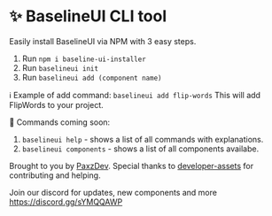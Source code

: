 # ✨ BaselineUI CLI tool

Easily install BaselineUI via NPM with 3 easy steps. 

1. Run `npm i baseline-ui-installer`
2. Run `baselineui init`
3. Run `baselineui add (component name)`

ℹ️ Example of add command: `baselineui add flip-words`
This will add FlipWords to your project.

🚀 Commands coming soon:
1. `baselineui help` - shows a list of all commands with explanations.
2. `baselineui components` - shows a list of all components availabe.




Brought to you by <a href='https://github.com/PaxzDev'>PaxzDev</a>. Special thanks to <a href='https://github.com/developer-assets'>developer-assets</a> for contributing and helping.

Join our discord for updates, new components and more https://discord.gg/sYMQQAWP
